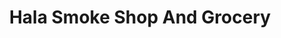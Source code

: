 ---
title: "Hala Smoke Shop And Grocery"
url: /louisville/hala-smoke-shop-and-grocery/
shop: convenience
---